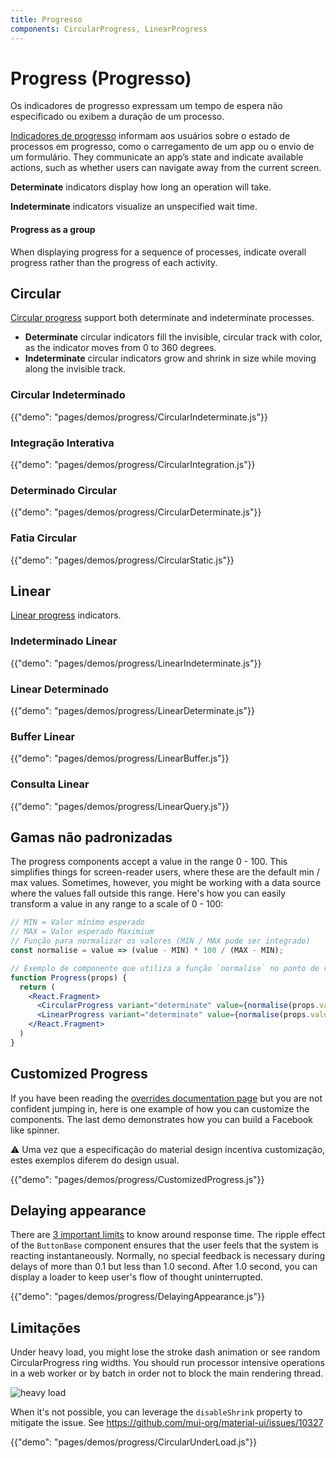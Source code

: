 ```yaml
---
title: Progresso
components: CircularProgress, LinearProgress
---
```


# Progress (Progresso)

<p class="description">Os indicadores de progresso expressam um tempo de espera não especificado ou exibem a duração de um processo.</p>

[Indicadores de progresso](https://material.io/design/components/progress-indicators.html) informam aos usuários sobre o estado de processos em progresso, como o carregamento de um app ou o envio de um formulário. They communicate an app’s state and indicate available actions, such as whether users can navigate away from the current screen.

**Determinate** indicators display how long an operation will take.

**Indeterminate** indicators visualize an unspecified wait time.

#### Progress as a group

When displaying progress for a sequence of processes, indicate overall progress rather than the progress of each activity.

## Circular

[Circular progress](https://material.io/design/components/progress-indicators.html#circular-progress-indicators) support both determinate and indeterminate processes.

- **Determinate** circular indicators fill the invisible, circular track with color, as the indicator moves from 0 to 360 degrees.
- **Indeterminate** circular indicators grow and shrink in size while moving along the invisible track.

### Circular Indeterminado

{{"demo": "pages/demos/progress/CircularIndeterminate.js"}}

### Integração Interativa

{{"demo": "pages/demos/progress/CircularIntegration.js"}}

### Determinado Circular

{{"demo": "pages/demos/progress/CircularDeterminate.js"}}

### Fatia Circular

{{"demo": "pages/demos/progress/CircularStatic.js"}}

## Linear

[Linear progress](https://material.io/design/components/progress-indicators.html#linear-progress-indicators) indicators.

### Indeterminado Linear

{{"demo": "pages/demos/progress/LinearIndeterminate.js"}}

### Linear Determinado

{{"demo": "pages/demos/progress/LinearDeterminate.js"}}

### Buffer Linear

{{"demo": "pages/demos/progress/LinearBuffer.js"}}

### Consulta Linear

{{"demo": "pages/demos/progress/LinearQuery.js"}}

## Gamas não padronizadas

The progress components accept a value in the range 0 - 100. This simplifies things for screen-reader users, where these are the default min / max values. Sometimes, however, you might be working with a data source where the values fall outside this range. Here's how you can easily transform a value in any range to a scale of 0 - 100:

```jsx
// MIN = Valor mínimo esperado
// MAX = Valor esperado Maximium
// Função para normalizar os valores (MIN / MAX pode ser integrado)
const normalise = value => (value - MIN) * 100 / (MAX - MIN);

// Exemplo de componente que utiliza a função `normalise` no ponto de renderização.
function Progress(props) {
  return (
    <React.Fragment>
      <CircularProgress variant="determinate" value={normalise(props.value)} />
      <LinearProgress variant="determinate" value={normalise(props.value)} />
    </React.Fragment>
  )
}
```

## Customized Progress

If you have been reading the [overrides documentation page](/customization/overrides/) but you are not confident jumping in, here is one example of how you can customize the components. The last demo demonstrates how you can build a Facebook like spinner.

⚠️ Uma vez que a especificação do material design incentiva customização, estes exemplos diferem do design usual.

{{"demo": "pages/demos/progress/CustomizedProgress.js"}}

## Delaying appearance

There are [3 important limits](https://www.nngroup.com/articles/response-times-3-important-limits/) to know around response time. The ripple effect of the `ButtonBase` component ensures that the user feels that the system is reacting instantaneously. Normally, no special feedback is necessary during delays of more than 0.1 but less than 1.0 second. After 1.0 second, you can display a loader to keep user's flow of thought uninterrupted.

{{"demo": "pages/demos/progress/DelayingAppearance.js"}}

## Limitações

Under heavy load, you might lose the stroke dash animation or see random CircularProgress ring widths. You should run processor intensive operations in a web worker or by batch in order not to block the main rendering thread.

![heavy load](/static/images/progress/heavy-load.gif)

When it's not possible, you can leverage the `disableShrink` property to mitigate the issue. See https://github.com/mui-org/material-ui/issues/10327

{{"demo": "pages/demos/progress/CircularUnderLoad.js"}}